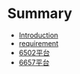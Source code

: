 # Summary

* [Introduction](README.md)
* [requirement](chapter1.md)
* [6502平台](6502ping-tai.md)
* [6657平台](6657ping-tai.md)

